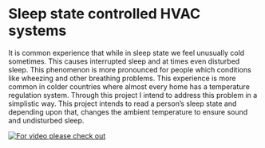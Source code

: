 # Sleep state controlled HVAC systems
It is common experience that while in sleep state we feel unusually cold sometimes. This causes interrupted sleep and at times even disturbed sleep. This phenomenon is more pronounced for people which conditions like wheezing and other breathing problems. This experience is more common in colder countries where almost every home has a temperature regulation system. Through this project I intend to address this problem in a simplistic way. This project intends to read a person’s sleep state and depending upon that, changes the ambient temperature to ensure sound and undisturbed sleep.

[![For video please check out](https://img.youtube.com/vi/rQ3miZkrTQA/0.jpg)](https://youtu.be/rQ3miZkrTQA)